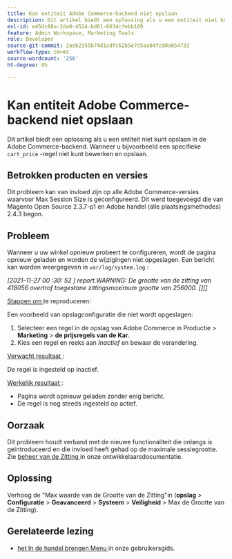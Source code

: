 ```yaml
---
title: Kan entiteit Adobe Commerce-backend niet opslaan
description: Dit artikel biedt een oplossing als u een entiteit niet kunt opslaan in de Adobe Commerce-backend. Bijvoorbeeld, wanneer u niet een specifieke "cart_price"regel kunt uitgeven en bewaren.
exl-id: e45dc88a-2da0-4524-bd61-6634cfebb169
feature: Admin Workspace, Marketing Tools
role: Developer
source-git-commit: 2aeb2355b74d1cdfc62b5e7c5aa04fcd0a654733
workflow-type: tm+mt
source-wordcount: '256'
ht-degree: 0%

---
```


# Kan entiteit Adobe Commerce-backend niet opslaan

Dit artikel biedt een oplossing als u een entiteit niet kunt opslaan in de Adobe Commerce-backend. Wanneer u bijvoorbeeld een specifieke `cart_price` -regel niet kunt bewerken en opslaan.

## Betrokken producten en versies

Dit probleem kan van invloed zijn op alle Adobe Commerce-versies waarvoor Max Session Size is geconfigureerd. Dit werd toegevoegd die van Magento Open Source 2.3.7-p1 en Adobe handel (alle plaatsingsmethodes) 2.4.3 begon.


## Probleem

Wanneer u uw winkel opnieuw probeert te configureren, wordt de pagina opnieuw geladen en worden de wijzigingen niet opgeslagen. Een bericht kan worden weergegeven in `var/log/system.log` :

*[2021-11-27 00 :30: 52 ] report.WARNING: De grootte van de zitting van 418056 overtrof toegestane zittingsmaximum grootte van 256000. [][]*

<u> Stappen om </u> te reproduceren:

Een voorbeeld van opslagconfiguratie die niet wordt opgeslagen:

1. Selecteer een regel in de opslag van Adobe Commerce in Productie > **Marketing** > **de prijsregels van de Kar**.
1. Kies een regel en reeks aan *Inactief* en bewaar de verandering.

<u> Verwacht resultaat </u>:

De regel is ingesteld op inactief.

<u> Werkelijk resultaat </u>:

* Pagina wordt opnieuw geladen zonder enig bericht.
* De regel is nog steeds ingesteld op actief.

## Oorzaak

Dit probleem houdt verband met de nieuwe functionaliteit die onlangs is geïntroduceerd en die invloed heeft gehad op de maximale sessiegrootte. Zie [ beheer van de Zitting ](https://experienceleague.adobe.com/nl/docs/commerce-admin/systems/security/security-session-management) in onze ontwikkelaarsdocumentatie.

## Oplossing

Verhoog de &quot;Max waarde van de Grootte van de Zitting&quot;in (**opslag** > **Configuratie** > **Geavanceerd** > **Systeem** > **Veiligheid** > Max de Grootte van de Zitting).

## Gerelateerde lezing

* [ het In de handel brengen Menu ](https://experienceleague.adobe.com/nl/docs/commerce-admin/marketing/marketing-menu) in onze gebruikersgids.
